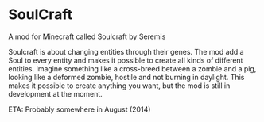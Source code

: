 SoulCraft
=========

A mod for Minecraft called Soulcraft by Seremis

Soulcraft is about changing entities through their genes. 
The mod add a Soul to every entity and makes it possible to create all kinds of different entities. Imagine something like a cross-breed between a zombie and a pig, looking like a deformed zombie, hostile and not burning in daylight. This makes it possible to create anything you want, but the mod is still in development at the moment. 

ETA: Probably somewhere in August (2014)
